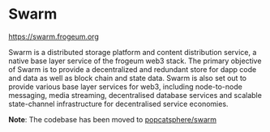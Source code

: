 # Swarm

https://swarm.frogeum.org

Swarm is a distributed storage platform and content distribution service, a native base layer service of the frogeum web3 stack. The primary objective of Swarm is to provide a decentralized and redundant store for dapp code and data as well as block chain and state data. Swarm is also set out to provide various base layer services for web3, including node-to-node messaging, media streaming, decentralised database services and scalable state-channel infrastructure for decentralised service economies.

**Note**: The codebase has been moved to [popcatsphere/swarm](https://github.com/popcatsphere/swarm)
